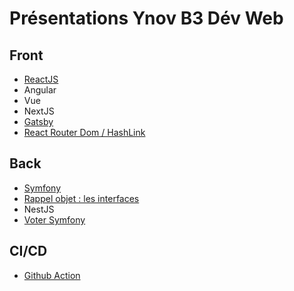 # Présentations Ynov B3 Dév Web

## Front

- [ReactJS](https://github.com/ynov-b3-dev-web/react-front)
- Angular
- Vue
- NextJS
- [Gatsby](https://github.com/ld-web/vtc-lyon-beaujolais)
- [React Router Dom / HashLink](react-router-dom/README.md)

## Back

- [Symfony](https://github.com/ynov-b3-dev-web/sf-5-back)
- [Rappel objet : les interfaces](rappel_objet_interfaces/)
- NestJS
- [Voter Symfony](Voter.md)

## CI/CD  

- [Github Action](présentation-github-action/)
